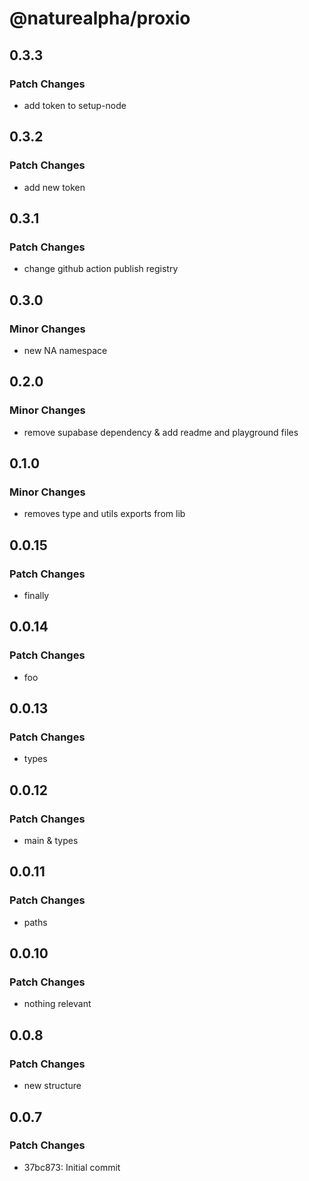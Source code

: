 # @naturealpha/proxio

## 0.3.3

### Patch Changes

- add token to setup-node

## 0.3.2

### Patch Changes

- add new token

## 0.3.1

### Patch Changes

- change github action publish registry

## 0.3.0

### Minor Changes

- new NA namespace

## 0.2.0

### Minor Changes

- remove supabase dependency & add readme and playground files

## 0.1.0

### Minor Changes

- removes type and utils exports from lib

## 0.0.15

### Patch Changes

- finally

## 0.0.14

### Patch Changes

- foo

## 0.0.13

### Patch Changes

- types

## 0.0.12

### Patch Changes

- main & types

## 0.0.11

### Patch Changes

- paths

## 0.0.10

### Patch Changes

- nothing relevant

## 0.0.8

### Patch Changes

- new structure

## 0.0.7

### Patch Changes

- 37bc873: Initial commit

